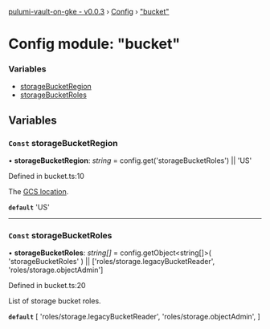 [pulumi-vault-on-gke - v0.0.3](../../README.md) › [Config](../README.md) › ["bucket"](_bucket_.md)

# Config module: "bucket"

### Variables

* [storageBucketRegion](_bucket_.md#const-storagebucketregion)
* [storageBucketRoles](_bucket_.md#const-storagebucketroles)

## Variables

### `Const` storageBucketRegion

• **storageBucketRegion**: *string* = config.get('storageBucketRoles') || 'US'

Defined in bucket.ts:10

The [GCS location](https://cloud.google.com/storage/docs/bucket-locations).

**`default`** 'US'

___

### `Const` storageBucketRoles

• **storageBucketRoles**: *string[]* = config.getObject<string[]>(
  'storageBucketRoles'
) || ['roles/storage.legacyBucketReader', 'roles/storage.objectAdmin']

Defined in bucket.ts:20

List of storage bucket roles.

**`default`** 
[
  'roles/storage.legacyBucketReader',
  'roles/storage.objectAdmin',
]
